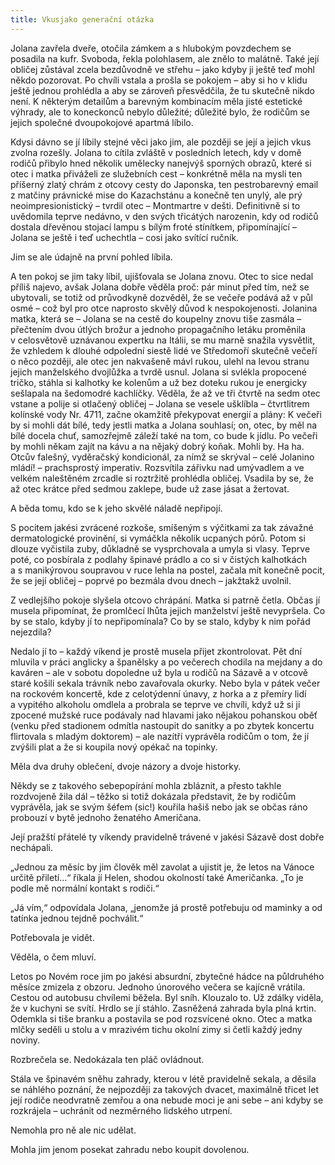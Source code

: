 ```yaml
---
title: Vkusjako generační otázka
---
```


Jolana zavřela dveře, otočila zámkem a s hlubokým povzdechem se posadila na kufr. Svoboda, řekla polohlasem, ale znělo to malátně. Také její obličej zůstával zcela bezdůvodně ve střehu – jako kdyby ji ještě teď mohl někdo pozorovat. Po chvíli vstala a prošla se pokojem – aby si ho v klidu ještě jednou prohlédla a aby se zároveň přesvědčila, že tu skutečně nikdo není. K některým detailům a barevným kombinacím měla jisté estetické výhrady, ale to koneckonců nebylo důležité; důležité bylo, že rodičům se jejich společné dvoupokojové apartmá líbilo.

Kdysi dávno se jí líbily stejné věci jako jim, ale později se její a jejich vkus zvolna rozešly. Jolana to cítila zvláště v posledních letech, kdy v domě rodičů přibylo hned několik umělecky nanejvýš sporných obrazů, které si otec i matka přiváželi ze služebních cest – konkrétně měla na mysli ten příšerný zlatý chrám z otcovy cesty do Japonska, ten pestrobarevný email z matčiny právnické mise do Kazachstánu a konečně ten unylý, ale prý neoimpresionistický – tvrdil otec – Montmartre v dešti. Definitivně si to uvědomila teprve nedávno, v den svých třicátých narozenin, kdy od rodičů dostala dřevěnou stojací lampu s bílým froté stínítkem, připomínající – Jolana se ještě i teď uchechtla – cosi jako svítící ručník.

Jim se ale údajně na první pohled líbila.

A ten pokoj se jim taky líbil, ujišťovala se Jolana znovu. Otec to sice nedal příliš najevo, avšak Jolana dobře věděla proč: pár minut před tím, než se ubytovali, se totiž od průvodkyně dozvěděl, že se večeře podává až v půl osmé – což byl pro otce naprosto skvělý důvod k nespokojenosti. Jolanina matka, která se – Jolana se na cestě do koupelny znovu tiše zasmála – přečtením dvou útlých brožur a jednoho propagačního letáku proměnila v celosvětově uznávanou expertku na Itálii, se mu marně snažila vysvětlit, že vzhledem k dlouhé odpolední siestě lidé ve Středomoří skutečně večeří o něco později, ale otec jen nakvašeně mávl rukou, ulehl na levou stranu jejich manželského dvojlůžka a tvrdě usnul. Jolana si svlékla propocené tričko, stáhla si kalhotky ke kolenům a už bez doteku rukou je energicky sešlapala na šedomodré kachlíčky. Věděla, že až ve tři čtvrtě na sedm otec vstane a polije si otlačený obličej – Jolana se vesele ušklíbla – čtvrtlitrem kolínské vody Nr. 4711, začne okamžitě překypovat energií a plány: K večeři by si mohli dát bílé, tedy jestli matka a Jolana souhlasí; on, otec, by měl na bílé docela chuť, samozřejmě záleží také na tom, co bude k jídlu. Po večeři by mohli někam zajít na kávu a na nějaký dobrý koňak. Mohli by. Ha ha. Otcův falešný, vyděračský kondicionál, za nímž se skrýval – celé Jolanino mládí! – prachsprostý imperativ. Rozsvítila zářivku nad umývadlem a ve velkém naleštěném zrcadle si roztržitě prohlédla obličej. Vsadila by se, že až otec krátce před sedmou zaklepe, bude už zase jásat a žertovat.

A běda tomu, kdo se k jeho skvělé náladě nepřipojí.

S pocitem jakési zvrácené rozkoše, smíšeným s výčitkami za tak závažné dermatologické provinění, si vymáčkla několik ucpaných pórů. Potom si dlouze vyčistila zuby, důkladně se vysprchovala a umyla si vlasy. Teprve poté, co posbírala z podlahy špinavé prádlo a co si v čistých kalhotkách a s manikýrovou soupravou v ruce lehla na postel, začala mít konečně pocit, že se její obličej – poprvé po bezmála dvou dnech – jakžtakž uvolnil.

Z vedlejšího pokoje slyšela otcovo chrápání. Matka si patrně četla. Občas jí musela připomínat, že promlčecí lhůta jejich manželství ještě nevypršela. Co by se stalo, kdyby jí to nepřipomínala? Co by se stalo, kdyby k nim pořád nejezdila?

Nedalo jí to – každý víkend je prostě musela přijet zkontrolovat. Pět dní mluvila v práci anglicky a španělsky a po večerech chodila na mejdany a do kaváren – ale v sobotu dopoledne už byla u rodičů na Sázavě a v otcově staré košili sekala trávník nebo zavařovala okurky. Nebo byla v pátek večer na rockovém koncertě, kde z celotýdenní únavy, z horka a z přemíry lidí a vypitého alkoholu omdlela a probrala se teprve ve chvíli, když už si ji zpocené mužské ruce podávaly nad hlavami jako nějakou pohanskou oběť (venku před stadionem odmítla nastoupit do sanitky a po zbytek koncertu flirtovala s mladým doktorem) – ale nazítří vyprávěla rodičům o tom, že jí zvýšili plat a že si koupila nový opékač na topinky.

Měla dva druhy oblečení, dvoje názory a dvoje historky.

Někdy se z takového sebepopírání mohla zbláznit, a přesto takhle rozdvojeně žila dál – těžko si totiž dokázala představit, že by rodičům vyprávěla, jak se svým šéfem (sic!) kouřila hašiš nebo jak se občas ráno probouzí v bytě jednoho ženatého Američana.

Její pražští přátelé ty víkendy pravidelně trávené v jakési Sázavě dost dobře nechápali.

„Jednou za měsíc by jim člověk měl zavolat a ujistit je, že letos na Vánoce určitě přiletí…“ říkala jí Helen, shodou okolností také Američanka. „To je podle mě normální kontakt s rodiči.“

„Já vím,“ odpovídala Jolana, „jenomže já prostě potřebuju od maminky a od tatínka jednou tejdně pochválit.“

Potřebovala je vidět.

Věděla, o čem mluví.

Letos po Novém roce jim po jakési absurdní, zbytečné hádce na půldruhého měsíce zmizela z obzoru. Jednoho únorového večera se kajícně vrátila. Cestou od autobusu chvílemi běžela. Byl sníh. Klouzalo to. Už zdálky viděla, že v kuchyni se svítí. Hrdlo se jí stáhlo. Zasněžená zahrada byla plná krtin. Odemkla si tiše branku a postavila se pod rozsvícené okno. Otec a matka mlčky seděli u stolu a v mrazivém tichu okolní zimy si četli každý jedny noviny.

Rozbrečela se. Nedokázala ten pláč ovládnout.

Stála ve špinavém sněhu zahrady, kterou v létě pravidelně sekala, a děsila se náhlého poznání, že nejpozději za takových dvacet, maximálně třicet let její rodiče neodvratně zemřou a ona nebude moci je ani sebe – ani kdyby se rozkrájela – uchránit od nezměrného lidského utrpení.

Nemohla pro ně ale nic udělat.

Mohla jim jenom posekat zahradu nebo koupit dovolenou.
